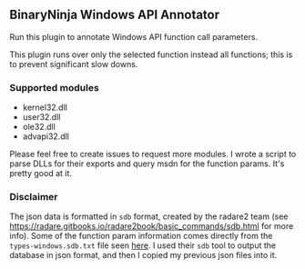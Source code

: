 ## BinaryNinja Windows API Annotator

Run this plugin to annotate Windows API function call parameters.

This plugin runs over only the selected function instead all functions; this is to prevent significant slow downs. 

### Supported modules

* kernel32.dll
* user32.dll
* ole32.dll
* advapi32.dll

Please feel free to create issues to request more modules. I wrote a script to parse DLLs for their exports and query msdn for the function params. It's pretty good at it.

### Disclaimer

The json data is formatted in `sdb` format, created by the radare2 team (see https://radare.gitbooks.io/radare2book/basic_commands/sdb.html for more info). Some of the function param information comes directly from the `types-windows.sdb.txt` file seen [here](https://github.com/radare/radare2/tree/master/libr/anal/d). I used their `sdb` tool to output the database in json format, and then I copied my previous json files into it.
